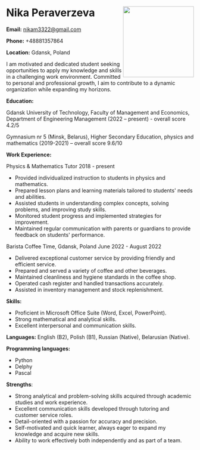 # **Nika Peraverzeva** <img src="https://github.com/nikam3322/rsschool-cv/assets/93270959/3b6a3f4a-bc98-4f60-b052-2a64f52af863" width="190" align="right">


**Email:** nikam3322@gmail.com

**Phone:** +48881357864

**Location:** Gdansk, Poland

I am motivated and dedicated student seeking opportunities to apply my knowledge and skills in a challenging work environment. Committed to personal and professional growth, I aim to contribute to a dynamic organization while expanding my horizons.

**Education:**

Gdansk University of Technology, Faculty of Management and Economics,
Department of Engineering Management (2022 – present) - overall score 4.2/5

Gymnasium nr 5 (Minsk, Belarus), Higher Secondary Education, physics and mathematics (2019-2021) – overall score 9.6/10

**Work Experience:**

Physics & Mathematics Tutor
2018 - present

- Provided individualized instruction to students in physics and mathematics.
- Prepared lesson plans and learning materials tailored to students' needs and abilities.
- Assisted students in understanding complex concepts, solving problems, and improving study skills.
- Monitored student progress and implemented strategies for improvement.
- Maintained regular communication with parents or guardians to provide feedback on students' performance.

Barista
Coffee Time, Gdansk, Poland
June 2022 - August 2022

- Delivered exceptional customer service by providing friendly and efficient service.
- Prepared and served a variety of coffee and other beverages.
- Maintained cleanliness and hygiene standards in the coffee shop.
- Operated cash register and handled transactions accurately.
- Assisted in inventory management and stock replenishment.

**Skills:**

- Proficient in Microsoft Office Suite (Word, Excel, PowerPoint).
- Strong mathematical and analytical skills.
- Excellent interpersonal and communication skills.

**Languages:**
English (B2),
Polish (B1),
Russian (Native),
Belarusian (Native).

**Programming languages:**
- Python
- Delphy
- Pascal

**Strengths**:
- Strong analytical and problem-solving skills acquired through academic studies and work experience.
- Excellent communication skills developed through tutoring and customer service roles.
- Detail-oriented with a passion for accuracy and precision.
- Self-motivated and quick learner, always eager to expand my knowledge and acquire new skills.
- Ability to work effectively both independently and as part of a team.
